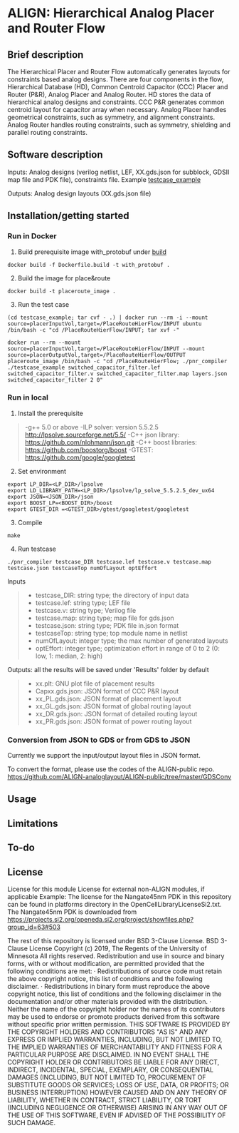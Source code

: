 # ALIGN: Hierarchical Analog Placer and Router Flow

## Brief description
The Hierarchical Placer and Router Flow automatically generates layouts for constraints based analog designs. There are four components in the flow, Hierarchical Database (HD), Common Centroid Capacitor (CCC) Placer and Router (P&R), Analog Placer and Analog Router. HD stores the data of hierarchical analog designs and constraints. CCC P&R generates common centroid layout for capacitor array when necessary. Analog Placer handles geometrical constraints, such as symmetry, and alignment constraints. Analog Router handles routing constraints, such as symmetry, shielding and parallel routing constraints.

## Software description
Inputs: Analog designs (verilog netlist, LEF, XX.gds.json for subblock, GDSII map file and PDK file), constraints file. Example [testcase_example](https://github.com/ALIGN-analoglayout/ALIGN-public/tree/master/PlaceRouteHierFlow/testcase_example)

Outputs: Analog design layouts (XX.gds.json file)

## Installation/getting started

### Run in Docker
1.  Build prerequisite image with_protobuf under [build](https://github.com/ALIGN-analoglayout/ALIGN-public/tree/master/build)
``` Shell
docker build -f Dockerfile.build -t with_protobuf .
```
2.  Build the image for place&route
``` Shell
docker build -t placeroute_image .
```
3. Run the test case
``` Shell
(cd testcase_example; tar cvf - .) | docker run --rm -i --mount source=placerInputVol,target=/PlaceRouteHierFlow/INPUT ubuntu /bin/bash -c "cd /PlaceRouteHierFlow/INPUT; tar xvf -"

docker run --rm --mount source=placerInputVol,target=/PlaceRouteHierFlow/INPUT --mount source=placerOutputVol,target=/PlaceRouteHierFlow/OUTPUT placeroute_image /bin/bash -c "cd /PlaceRouteHierFlow; ./pnr_compiler ./testcase_example switched_capacitor_filter.lef switched_capacitor_filter.v switched_capacitor_filter.map layers.json switched_capacitor_filter 2 0"
```

### Run in local
1. Install the prerequisite

>-g++ 5.0 or above
>-ILP solver: version 5.5.2.5 <http://lpsolve.sourceforge.net/5.5/>
>-C++ json library: <https://github.com/nlohmann/json.git>
>-C++ boost libraries: <https://github.com/boostorg/boost>
>-GTEST: <https://github.com/google/googletest>

2. Set environment
```Shell
export LP_DIR=<LP_DIR>/lpsolve
export LD_LIBRARY_PATH=<LP_DIR>/lpsolve/lp_solve_5.5.2.5_dev_ux64
export JSON=<JSON_DIR>/json
export BOOST_LP=<BOOST_DIR>/boost
export GTEST_DIR =<GTEST_DIR>/gtest/googletest/googletest
```
3. Compile
```Shell
make
```
4. Run testcase
```Shell
./pnr_compiler testcase_DIR testcase.lef testcase.v testcase.map testcase.json testcaseTop numOfLayout optEffort
```

Inputs
>-   testcase_DIR: string type; the directory of input data
>-   testcase.lef: string type; LEF file
>-   testcase.v: string type; Verilog file
>-   testcase.map: string type; map file for gds.json
>-   testcase.json: string type; PDK file in.json format
>-   testcaseTop: string type; top module name in netlist
>-   numOfLayout: integer type; the max number of generated layouts
>-   optEffort: integer type; optimization effort in range of 0 to 2 (0: low, 1: median, 2: high)

Outputs: all the results will be saved under 'Results' folder by default
>-   xx.plt: GNU plot file of placement results
>-   Capxx.gds.json: JSON format of CCC P&R layout
>-   xx_PL.gds.json: JSON format of placement layout
>-   xx_GL.gds.json: JSON format of global routing layout
>-   xx_DR.gds.json: JSON format of detailed routing layout
>-   xx_PR.gds.json: JSON format of power routing layout

### Conversion from JSON to GDS or from GDS to JSON
Currently we support the input/output layout files in JSON format.

To convert the format, please use the codes of the ALIGN-public repo.
https://github.com/ALIGN-analoglayout/ALIGN-public/tree/master/GDSConv

## Usage
## Limitations
## To-do
## License
License for this module
License for external non-ALIGN modules, if applicable
Example:
The license for the Nangate45nm PDK in this repository can be found in platforms directory in the OpenCellLibraryLicenseSi2.txt. The Nangate45nm PDK is downloaded from https://projects.si2.org/openeda.si2.org/project/showfiles.php?group_id=63#503

The rest of this repository is licensed under BSD 3-Clause License.
BSD 3-Clause License
Copyright (c) 2019, The Regents of the University of Minnesota
All rights reserved.
Redistribution and use in source and binary forms, with or without modification, are permitted provided that the following conditions are met:
· Redistributions of source code must retain the above copyright notice, this list of conditions and the following disclaimer.
· Redistributions in binary form must reproduce the above copyright notice, this list of conditions and the following disclaimer in the documentation and/or other materials provided with the distribution.
· Neither the name of the copyright holder nor the names of its contributors may be used to endorse or promote products derived from this software without specific prior written permission.
THIS SOFTWARE IS PROVIDED BY THE COPYRIGHT HOLDERS AND CONTRIBUTORS "AS IS" AND ANY EXPRESS OR IMPLIED WARRANTIES, INCLUDING, BUT NOT LIMITED TO, THE IMPLIED WARRANTIES OF MERCHANTABILITY AND FITNESS FOR A PARTICULAR PURPOSE ARE DISCLAIMED. IN NO EVENT SHALL THE COPYRIGHT HOLDER OR CONTRIBUTORS BE LIABLE FOR ANY DIRECT, INDIRECT, INCIDENTAL, SPECIAL, EXEMPLARY, OR CONSEQUENTIAL DAMAGES (INCLUDING, BUT NOT LIMITED TO, PROCUREMENT OF SUBSTITUTE GOODS OR SERVICES; LOSS OF USE, DATA, OR PROFITS; OR BUSINESS INTERRUPTION) HOWEVER CAUSED AND ON ANY THEORY OF LIABILITY, WHETHER IN CONTRACT, STRICT LIABILITY, OR TORT (INCLUDING NEGLIGENCE OR OTHERWISE) ARISING IN ANY WAY OUT OF THE USE OF THIS SOFTWARE, EVEN IF ADVISED OF THE POSSIBILITY OF SUCH DAMAGE. 
